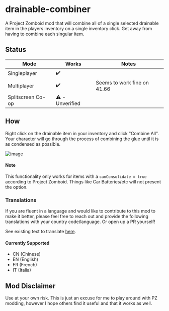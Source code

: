 # drainable-combiner
A Project Zomboid mod that will combine all of a single selected drainable item in the players inventory on a single inventory click. Get away from having to combine each singular item.

## Status
| Mode | Works | Notes |
| ----- | ----- | ----- | 
| Singleplayer | ✔️ | |
| Multiplayer | ✔️ | Seems to work fine on 41.66 |
| Splitscreen Co-op | ⚠️ - Unverified | |


## How
Right click on the drainable item in your inventory and click "Combine All". Your character will go through the process of combining the glue until it is as condensed as possible.

![image](https://user-images.githubusercontent.com/15162189/155799635-44a6f4cb-7091-4d68-9248-7c923c96602d.png)

#### Note
This functionality only works for items with a `canConsolidate = true` according to Project Zomboid. Things like Car Batteries/etc will not present the option.

### Translations
If you are fluent in a language and would like to contribute to this mod to make it better, please feel free to reach out and provide the following translations with your country code/language. Or open up a PR yourself! 

See existing text to translate [here](https://github.com/vanwinlaw/drainable-combiner/blob/master/Contents/mods/Drainable%20Combiner/media/lua/shared/Translate/EN/UI_EN.txt). 

#### Currently Supported
- CN (Chinese)
- EN (English)
- FR (French)
- IT (Italia)


## Mod Disclaimer
Use at your own risk. This is just an excuse for me to play around with PZ modding, however I hope others find it useful and that it works as well.